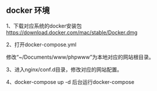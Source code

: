 
## docker 环境

1、下载对应系统的docker安装包
  https://download.docker.com/mac/stable/Docker.dmg
  
2、打开docker-compose.yml

  修改“~/Documents/www/phpwww”为本地对应的网站根目录。
  
3、进入nginx/conf.d目录，修改对应的网站配置。

4、docker-compose up -d  后台运行docker-compose

